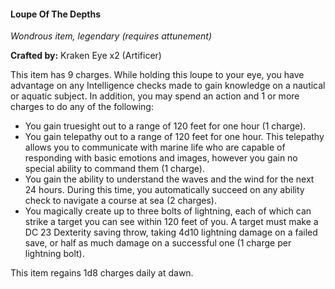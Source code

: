#### Loupe Of The Depths
_Wondrous item, legendary (requires attunement)_

**Crafted by:** Kraken Eye x2 (Artificer)

This item has 9 charges. While holding this loupe to your eye, you have advantage on any Intelligence checks made to gain knowledge on a nautical or aquatic subject. In addition, you may spend an action and 1 or more charges to do any of the following:
- You gain truesight out to a range of 120 feet for one hour (1 charge).
- You gain telepathy out to a range of 120 feet for one hour. This telepathy allows you to communicate with marine life who are capable of responding with basic emotions and images, however you gain no special ability to command them (1 charge).
- You gain the ability to understand the waves and the wind for the next 24 hours. During this time, you automatically succeed on any ability check to navigate a course at sea (2 charges).
- You magically create up to three bolts of lightning, each of which can strike a target you can see within 120 feet of you. A target must make a DC 23 Dexterity saving throw, taking 4d10 lightning damage on a failed save, or half as much damage on a successful one (1 charge per lightning bolt).

This item regains 1d8 charges daily at dawn.